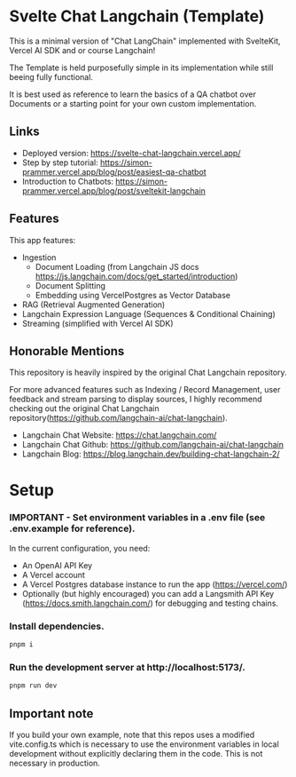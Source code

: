 # Svelte Chat Langchain (Template)

This is a minimal version of "Chat LangChain" implemented with SvelteKit, Vercel AI SDK and or course Langchain!

The Template is held purposefully simple in its implementation while still beeing fully functional.

It is best used as reference to learn the basics of a QA chatbot over Documents or a starting point for your own custom implementation.

## Links

- Deployed version: https://svelte-chat-langchain.vercel.app/
- Step by step tutorial: https://simon-prammer.vercel.app/blog/post/easiest-qa-chatbot
- Introduction to Chatbots: https://simon-prammer.vercel.app/blog/post/sveltekit-langchain

## Features

This app features:

- Ingestion
  - Document Loading (from Langchain JS docs https://js.langchain.com/docs/get_started/introduction)
  - Document Splitting
  - Embedding using VercelPostgres as Vector Database
- RAG (Retrieval Augmented Generation)
- Langchain Expression Language (Sequences & Conditional Chaining)
- Streaming (simplified with Vercel AI SDK)

## Honorable Mentions

This repository is heavily inspired by the original Chat Langchain repository.

For more advanced features such as Indexing / Record Management, user feedback and stream parsing to display sources, I highly recommend checking out the original Chat Langchain repository(https://github.com/langchain-ai/chat-langchain).

- Langchain Chat Website: https://chat.langchain.com/
- Langchain Chat Github: https://github.com/langchain-ai/chat-langchain
- Langchain Blog: https://blog.langchain.dev/building-chat-langchain-2/

# Setup

### IMPORTANT - Set environment variables in a .env file (see .env.example for reference).

In the current configuration, you need:

- An OpenAI API Key
- A Vercel account
- A Vercel Postgres database instance to run the app (https://vercel.com/)
- Optionally (but highly encouraged) you can add a Langsmith API Key (https://docs.smith.langchain.com/) for debugging and testing chains.

### Install dependencies.

```sh
pnpm i
```

### Run the development server at http://localhost:5173/.

```sh
pnpm run dev
```

## Important note

If you build your own example, note that this repos uses a modified vite.config.ts which is necessary to use the environment variables in local development without explicitly declaring them in the code. This is not necessary in production.
